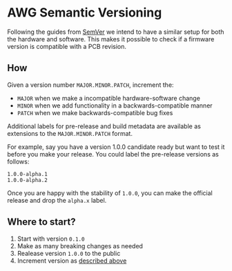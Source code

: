 # AWG Semantic Versioning

Following the guides from [SemVer](https://semver.org) we intend to have a similar setup for both the hardware and software. This makes it possible to check if a firmware version is compatible with a PCB revision.

## How
Given a version number `MAJOR.MINOR.PATCH`, increment the:

  * `MAJOR` when we make a incompatible hardware-software change
  * `MINOR` when we add functionality in a backwards-compatible manner
  * `PATCH` when we make backwards-compatible bug fixes

Additional labels for pre-release and build metadata are available as extensions to the `MAJOR.MINOR.PATCH` format.

For example, say you have a version 1.0.0 candidate ready but want to test it before you make your release. You could label the pre-release versions as follows:

    1.0.0-alpha.1
    1.0.0-alpha.2

Once you are happy with the stability of `1.0.0`, you can make the official release and drop the `alpha.x` label.

## Where to start?

  1. Start with version `0.1.0`
  2. Make as many breaking changes as needed 
  3. Realease version `1.0.0` to the public
  4. Increment version as [described above](#How)
